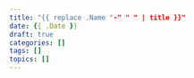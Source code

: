```yaml
---
title: "{{ replace .Name "-" " " | title }}"
date: {{ .Date }}
draft: true
categories: []
tags: []
topics: []
---
```

